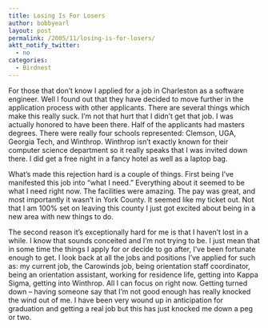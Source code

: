```yaml
---
title: Losing Is For Losers
author: bobbyearl
layout: post
permalink: /2005/11/losing-is-for-losers/
aktt_notify_twitter:
  - no
categories:
  - Birdnest
---
```

For those that don&#8217;t know I applied for a job in Charleston as a software engineer. Well I found out that they have decided to move further in the application process with other applicants. There are several things which make this really suck. I&#8217;m not that hurt that I didn&#8217;t get that job. I was actually honored to have been there. Half of the applicants had masters degrees. There were really four schools represented: Clemson, UGA, Georgia Tech, and Winthrop. Winthrop isn&#8217;t exactly known for their computer science department so it really speaks that I was invited down there. I did get a free night in a fancy hotel as well as a laptop bag. 

What&#8217;s made this rejection hard is a couple of things. First being I&#8217;ve manifested this job into &#8220;what I need.&#8221; Everything about it seemed to be what I need right now. The facilities were amazing. The pay was great, and most importantly it wasn&#8217;t in York County. It seemed like my ticket out. Not that I am 100% set on leaving this county I just got excited about being in a new area with new things to do. 

The second reason it&#8217;s exceptionally hard for me is that I haven&#8217;t lost in a while. I know that sounds conceited and I&#8217;m not trying to be. I just mean that in some time the things I apply for or decide to go after, I&#8217;ve been fortunate enough to get. I look back at all the jobs and positions I&#8217;ve applied for such as: my current job, the Carowinds job, being orientation staff coordinator, being an orientation assistant, working for residence life, getting into Kappa Sigma, getting into Winthrop. All I can focus on right now. Getting turned down &#8211; having someone say that I&#8217;m not good enough has really knocked the wind out of me. I have been very wound up in anticipation for graduation and getting a real job but this has just knocked me down a peg or two.